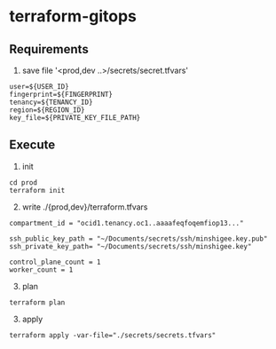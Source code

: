 # terraform-gitops

## Requirements

1. save file '<prod,dev ..>/secrets/secret.tfvars'
```
user=${USER_ID}
fingerprint=${FINGERPRINT}
tenancy=${TENANCY_ID}
region=${REGION_ID}
key_file=${PRIVATE_KEY_FILE_PATH}
```

## Execute
1. init
```shell
cd prod
terraform init
```
2. write ./{prod,dev}/terraform.tfvars
```text
compartment_id = "ocid1.tenancy.oc1..aaaafeqfoqemfiop13..."

ssh_public_key_path = "~/Documents/secrets/ssh/minshigee.key.pub"
ssh_private_key_path= "~/Documents/secrets/ssh/minshigee.key"

control_plane_count = 1
worker_count = 1
```
3. plan
```shell
terraform plan
```
3. apply
```shell
terraform apply -var-file="./secrets/secrets.tfvars"
```